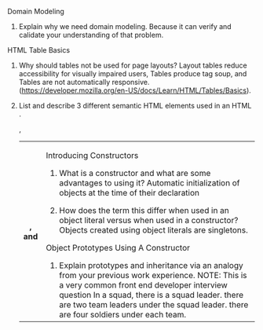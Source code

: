 Domain Modeling

1. Explain why we need domain modeling.
Because it can verify and calidate your understanding of that problem.

HTML Table Basics

1. Why should tables not be used for page layouts?
Layout tables reduce accessibility for visually impaired users, Tables produce tag soup, and Tables are not automatically responsive.
(<https://developer.mozilla.org/en-US/docs/Learn/HTML/Tables/Basics>).

2. List and describe 3 different semantic HTML elements used in an HTML <table>.

<tr>, <th>, and <td>

Introducing Constructors

1. What is a constructor and what are some advantages to using it?
Automatic initialization of objects at the time of their declaration

2. How does the term this differ when used in an object literal versus when used in a constructor?
Objects created using object literals are singletons.

Object Prototypes Using A Constructor

1. Explain prototypes and inheritance via an analogy from your previous work experience.
NOTE: This is a very common front end developer interview question
In a squad, there is a squad leader. there are two team leaders under the squad leader. there are four soldiers under each team.
